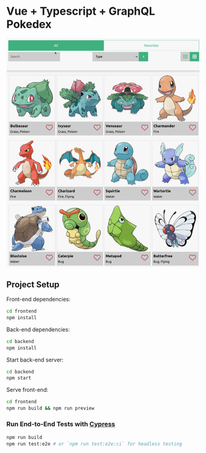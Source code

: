 # Vue + Typescript + GraphQL Pokedex

![](./Peek%202022-09-02%2022-05.gif)

## Project Setup

Front-end dependencies:
```sh
cd frontend
npm install
```

Back-end dependencies:
```sh
cd backend
npm install
```

Start back-end server:
```sh
cd backend
npm start
```

Serve front-end:
```sh
cd frontend
npm run build && npm run preview
```

### Run End-to-End Tests with [Cypress](https://www.cypress.io/)

```sh
npm run build
npm run test:e2e # or `npm run test:e2e:ci` for headless testing
```
